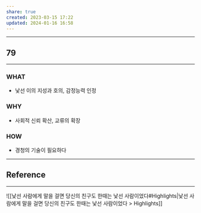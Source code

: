 ```yaml
---
share: true
created: 2023-03-15 17:22
updated: 2024-01-16 16:58
---
```


---
## 79
---
### WHAT
- 낯선 이의 지성과 호의, 감정능력 인정
### WHY
- 사회적 신뢰 확산, 교류의 확장 
### HOW
- 경청의 기술이 필요하다
---





## Reference
---
![[낯선 사람에게 말을 걸면  당신의 친구도 한때는 낯선 사람이었다#Highlights|낯선 사람에게 말을 걸면  당신의 친구도 한때는 낯선 사람이었다 > Highlights]]
